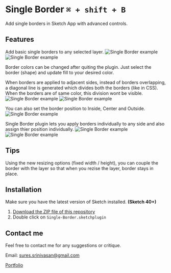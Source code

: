 # Single Border `⌘ + shift + B`
Add single borders in Sketch App with advanced controls.

## Features

Add basic single borders to any selected layer.
![Single Border example](http://www.sureskumar.com/singleborder/github_imgs/sketch_single_border_01.jpg)
![Single Border example](http://www.sureskumar.com/singleborder/github_imgs/sketch_single_border_01.gif)

Border colors can be changed after quiting the plugin. Just select the border (shape) and update fill to your desired color.

When borders are applied to adjacent sides, instead of borders overlapping, a diagonal line is generated which divides both the borders (like in CSS). When the borders are of same color, this division wont be visible.
![Single Border example](http://www.sureskumar.com/singleborder/github_imgs/sketch_single_border_02.jpg)
![Single Border example](http://www.sureskumar.com/singleborder/github_imgs/sketch_single_border_02.gif)

You can also set the border position to Inside, Center and Outside.
![Single Border example](http://www.sureskumar.com/singleborder/github_imgs/sketch_single_border_03.jpg)

Single Border plugin lets you apply borders individually to any side and also assign thier position individually.
![Single Border example](http://www.sureskumar.com/singleborder/github_imgs/sketch_single_border_04.jpg)
![Single Border example](http://www.sureskumar.com/singleborder/github_imgs/sketch_single_border_03.gif)

## Tips

Using the new resizing options (fixed width / height), you can couple the border with the layer so that when you rezise the layer, border stays in place.


## Installation

Make sure you have the latest version of Sketch installed. **(Sketch 40+)**

1. [Download the ZIP file of this repository](https://github.com/sureskumar/single-border/archive/master.zip)
2. Double click on `Single-Border.sketchplugin`

## Contact me

Feel free to contact me for any suggestions or critique.

Email: sures.srinivasan@gmail.com

[Portfolio](http://www.sureskumar.com)